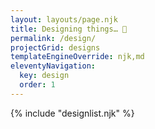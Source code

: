 ```yaml
---
layout: layouts/page.njk
title: Designing things… 🎨
permalink: /design/
projectGrid: designs
templateEngineOverride: njk,md
eleventyNavigation:
  key: design
  order: 1
---
```


{% include "designlist.njk" %}